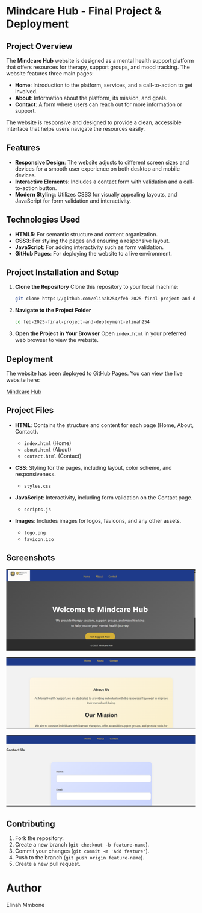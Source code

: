 # **Mindcare Hub - Final Project & Deployment**

## **Project Overview**

The **Mindcare Hub** website is designed as a mental health support platform that offers resources for therapy, support groups, and mood tracking. The website features three main pages:

* **Home**: Introduction to the platform, services, and a call-to-action to get involved.
* **About**: Information about the platform, its mission, and goals.
* **Contact**: A form where users can reach out for more information or support.

The website is responsive and designed to provide a clean, accessible interface that helps users navigate the resources easily.

## **Features**

* **Responsive Design**: The website adjusts to different screen sizes and devices for a smooth user experience on both desktop and mobile devices.
* **Interactive Elements**: Includes a contact form with validation and a call-to-action button.
* **Modern Styling**: Utilizes CSS3 for visually appealing layouts, and JavaScript for form validation and interactivity.

## **Technologies Used**

* **HTML5**: For semantic structure and content organization.
* **CSS3**: For styling the pages and ensuring a responsive layout.
* **JavaScript**: For adding interactivity such as form validation.
* **GitHub Pages**: For deploying the website to a live environment.

## **Project Installation and Setup**

1. **Clone the Repository**
   Clone this repository to your local machine:

   ```bash
   git clone https://github.com/elinah254/feb-2025-final-project-and-deployment-elinah254.git
   ```

2. **Navigate to the Project Folder**

   ```bash
   cd feb-2025-final-project-and-deployment-elinah254
   ```

3. **Open the Project in Your Browser**
   Open `index.html` in your preferred web browser to view the website.

## **Deployment**

The website has been deployed to GitHub Pages. You can view the live website here:

[Mindcare Hub](https://elinah254.github.io/feb-2025-final-project-and-deployment-elinah254/)

## **Project Files**

* **HTML**: Contains the structure and content for each page (Home, About, Contact).

  * `index.html` (Home)
  * `about.html` (About)
  * `contact.html` (Contact)

* **CSS**: Styling for the pages, including layout, color scheme, and responsiveness.

  * `styles.css`

* **JavaScript**: Interactivity, including form validation on the Contact page.

  * `scripts.js`

* **Images**: Includes images for logos, favicons, and any other assets.

  * `logo.png`
  * `favicon.ico`

## **Screenshots**

![Homepage](image.png)

![About page](image-1.png)

![Contact form](image-2.png)

## **Contributing**

1. Fork the repository.
2. Create a new branch (`git checkout -b feature-name`).
3. Commit your changes (`git commit -m 'Add feature'`).
4. Push to the branch (`git push origin feature-name`).
5. Create a new pull request.

# Author
Elinah Mmbone
